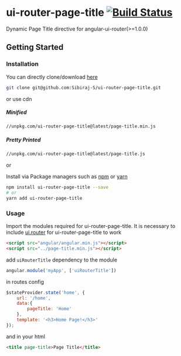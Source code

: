 # ui-router-page-title [![Build Status](https://travis-ci.com/Sibiraj-S/ui-router-page-title.svg?branch=master)](https://travis-ci.com/Sibiraj-S/ui-router-page-title)

Dynamic Page Title directive for angular-ui-router(>=1.0.0)

## Getting Started

### Installation

You can directly clone/download [here][ui-router-page-title]

```bash
git clone git@github.com:Sibiraj-S/ui-router-page-title.git
```

or use cdn

##### Minified

```bash
//unpkg.com/ui-router-page-title@latest/page-title.min.js
```

##### Pretty Printed

```bash
//unpkg.com/ui-router-page-title@latest/page-title.js
```

or

Install via Package managers such as [npm][npm] or [yarn][yarn]

```bash
npm install ui-router-page-title --save
# or
yarn add ui-router-page-title
```

### Usage

Import the modules required for ui-router-page-title. It is necessary to include [ui.router][uiRouter] for ui-router-page-title to work

 ```html
<script src="angular/angular.min.js"></script>
<script src="../page-title.min.js"></script>
 ```

add `uiRouterTitle` dependency to the module

```js
angular.module('myApp', ['uiRouterTitle'])
```

in routes config

```js
$stateProvider.state('home', {
    url: '/home',
    data:{
        pageTitle: 'Home'
    },
    template: '<h3>Home Page!</h3>'
});
```

and in your html

```html
<title page-title>Page Title</title>
```

[uiRouter]: https://ui-router.github.io/
[npm]: https://www.npmjs.com/
[yarn]: https://yarnpkg.com/lang/en/
[github]: https://sibiraj-s.github.io/
[ui-router-page-title]: https://github.com/Sibiraj-S/ui-router-page-title
[demo]: https://sibiraj-s.github.io/ui-router-page-title/
